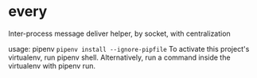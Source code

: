# every
Inter-process message deliver helper, by socket, with centralization


usage:
pipenv
`pipenv install --ignore-pipfile`
To activate this project's virtualenv, run pipenv shell.
Alternatively, run a command inside the virtualenv with pipenv run.